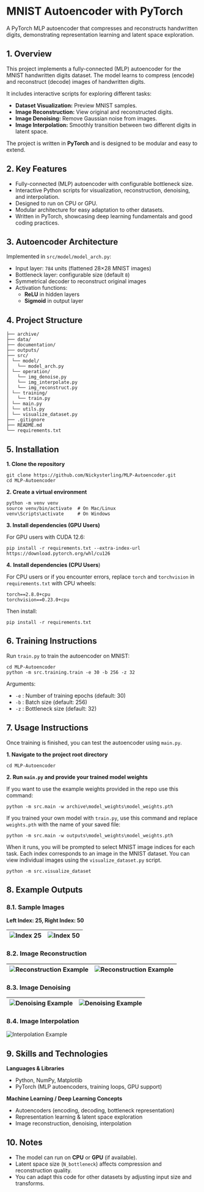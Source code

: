 # MNIST Autoencoder with PyTorch

A PyTorch MLP autoencoder that compresses and reconstructs handwritten digits, demonstrating representation learning and latent space exploration.

## 1. Overview

This project implements a fully-connected (MLP) autoencoder for the MNIST handwritten digits dataset. The model learns to compress (encode) and reconstruct (decode) images of handwritten digits.

It includes interactive scripts for exploring different tasks:

- **Dataset Visualization:** Preview MNIST samples.
- **Image Reconstruction:** View original and reconstructed digits.
- **Image Denoising:** Remove Gaussian noise from images.
- **Image Interpolation:** Smoothly transition between two different digits in latent space.

The project is written in **PyTorch** and is designed to be modular and easy to extend.

## 2. Key Features

* Fully-connected (MLP) autoencoder with configurable bottleneck size.
* Interactive Python scripts for visualization, reconstruction, denoising, and interpolation.
* Designed to run on CPU or GPU.
* Modular architecture for easy adaptation to other datasets.
* Written in PyTorch, showcasing deep learning fundamentals and good coding practices.

## 3. Autoencoder Architecture

Implemented in `src/model/model_arch.py`:

- Input layer: `784` units (flattened 28×28 MNIST images)
- Bottleneck layer: configurable size (default `8`)
- Symmetrical decoder to reconstruct original images
- Activation functions:
  - **ReLU** in hidden layers
  - **Sigmoid** in output layer

## 4. Project Structure

```
├── archive/
├── data/
├── documentation/
├── outputs/
├── src/
│ └── model/
│   └── model_arch.py
│ └── operation/
│   └── img_denoise.py
│   └── img_interpolate.py
│   └── img_reconstruct.py
│ └── training/
│   └── train.py
│ └── main.py
│ └── utils.py
│ └── visualize_dataset.py
├── .gitignore
├── README.md
└── requirements.txt
```

## 5. Installation

**1. Clone the repository**

```
git clone https://github.com/Nickysterling/MLP-Autoencoder.git
cd MLP-Autoencoder
```

**2. Create a virtual environment**

```
python -m venv venv
source venv/bin/activate  # On Mac/Linux
venv\Scripts\activate     # On Windows
```

**3. Install dependencies (GPU Users)**

For GPU users with CUDA 12.6:

```
pip install -r requirements.txt --extra-index-url https://download.pytorch.org/whl/cu126
```

**4.** **Install dependencies (CPU Users**)

For CPU users or if you encounter errors, replace `torch` and `torchvision` in `requirements.txt` with CPU wheels:

```
torch==2.8.0+cpu
torchvision==0.23.0+cpu
```

Then install:

```
pip install -r requirements.txt
```

## 6. Training Instructions

Run `train.py` to train the autoencoder on MNIST:

```
cd MLP-Autoencoder
python -m src.training.train -e 30 -b 256 -z 32 
```

Arguments:

* `-e` : Number of training epochs (default: 30)
* `-b` : Batch size (default: 256)
* `-z` : Bottleneck size (default: 32)

## 7. Usage Instructions

Once training is finished, you can test the autoencoder using `main.py`.

**1. Navigate to the project root directory**

```
cd MLP-Autoencoder
```

**2. Run `main.py` and provide your trained model weights**

If you want to use the example weights provided in the repo use this command:

```
python -m src.main -w archive\model_weights\model_weights.pth
```

If you trained your own model with `train.py`, use this command and replace `weights.pth` with the name of your saved file:

```
python -m src.main -w outputs\model_weights\model_weights.pth
```

When it runs, you will be prompted to select MNIST image indices for each task. Each index corresponds to an image in the MNIST dataset. You can view individual images using the `visualize_dataset.py` script.

```
python -m src.visualize_dataset
```

## 8. Example Outputs

### 8.1. Sample Images

**Left Index: 25, Right Index: 50**

| ![Index 25](https://github.com/Nickysterling/mlp_autoencoder/blob/main/documentation/img/idx_25.png?raw=true "Index 25") | ![Index 50](https://github.com/Nickysterling/mlp_autoencoder/blob/main/documentation/img/idx_50.png?raw=true "Index 50") |
| ------------------------------------------------------------------------------------------------------------------- | ------------------------------------------------------------------------------------------------------------------- |

### 8.2. Image Reconstruction

| ![Reconstruction Example](https://github.com/Nickysterling/mlp_autoencoder/blob/main/documentation/img/idx_25_reconstructed.png?raw=true "Index 25 Reconstruction") | ![Reconstruction Example](https://github.com/Nickysterling/mlp_autoencoder/blob/main/documentation/img/idx_50_reconstructed.png?raw=true "Index 50 Reconstruction") |
| -------------------------------------------------------------------------------------------------------------------------------------------------------------- | -------------------------------------------------------------------------------------------------------------------------------------------------------------- |

### 8.3. Image Denoising

| ![Denoising Example](https://github.com/Nickysterling/mlp_autoencoder/blob/main/documentation/img/idx_25_denoise.png?raw=true "Index 25 Denoising") | ![Denoising Example](https://github.com/Nickysterling/mlp_autoencoder/blob/main/documentation/img/idx_50_denoise.png?raw=true "Index 50 Denoising") |
| ---------------------------------------------------------------------------------------------------------------------------------------------- | ---------------------------------------------------------------------------------------------------------------------------------------------- |

### 8.4. Image Interpolation

![Interpolation Example](https://github.com/Nickysterling/mlp_autoencoder/blob/main/documentation/img/interpolate.png?raw=true "Interpolation")

## 9. Skills and Technologies

**Languages & Libraries**

* Python, NumPy, Matplotlib
* PyTorch (MLP autoencoders, training loops, GPU support)

**Machine Learning / Deep Learning Concepts**

* Autoencoders (encoding, decoding, bottleneck representation)
* Representation learning & latent space exploration
* Image reconstruction, denoising, interpolation

## 10. Notes

* The model can run on **CPU** or **GPU** (if available).
* Latent space size (`N_bottleneck`) affects compression and reconstruction quality.
* You can adapt this code for other datasets by adjusting input size and transforms.
